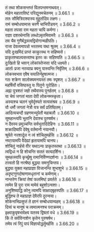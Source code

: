 

  
तं तथा शोकसन्तप्तं विलपन्तमनाथवत्।  
मोहेन महाताविष्टं परिद्यूनमचेतनम् ॥ 3.66.1 ॥   
ततः सौमित्रिराश्वास्य मुहूर्तादिव लक्ष्णः।  
रामं सम्बोधयामास चरणै चाभिपीडयन् ॥ 3.66.2 ॥   
महता तपसा राम महता चापि कर्मणा।  
राज्ञा दशरथेनासि लब्धोऽमृतमिवामरैः ॥ 3.66.3 ॥   
तव चैव गुणैर्बद्धस्त्वद्वियोगान्महीपतिः।  
राजा देवत्वमापन्नो भरतस्य यथा श्रुतम् ॥ 3.66.4 ॥   
यदि दुःखमिदं प्राप्तं काकुत्स्थ न सहिष्यसे।  
प्राकृतश्चाल्पसत्त्वश्च इतरः कः सहिश्यति ॥ 3.66.5 ॥   
दुःखितो हि भवान् लोकांस्तेजसा यदि धक्ष्यते।  
आर्ताः प्रजा नरव्याघ्र क्वनु यास्यन्ति निर्वृतिम् ॥ 3.66.6 ॥   
लोकस्वभाव एवैष ययातिर्नहुषात्मजः।  
गतः शक्रेण सालोक्यमनयस्तं तमः स्पृशत् ॥ 3.66.7 ॥   
महर्षिर्यो वसिष्ठस्तु यः पितुर्नः पुरोहितः।  
अह्ना पुत्रशतं जज्ञे तथैवास्य पुनर्हतम् ॥ 3.66.8 ॥   
या चेयं जगतां माता देवी लोकनमस्कृता।  
अस्याश्च चलनं भूमेर्दृश्यते सत्यसंश्रव ॥ 3.66.9 ॥   
यौ धर्मौ जगतां नेत्रौ यत्र सर्वं प्रतिष्ठितम्।  
आदित्यचन्दौ ग्रहणमभ्युपेतौ महाबलौ ॥ 3.66.10 ॥   
सुमहान्त्यपि भूतानि देवाश्च पुरुषर्षभ।  
न दैवस्य प्रमुञ्चन्ति सर्वभूतादिदेहिनः ॥ 3.66.11 ॥   
शक्रादिष्वपि देवेषु वर्तमानौ नयानयौ।  
श्रूयेते नरशार्दूल न त्वं शोचितुमर्हसि ॥ 3.66.12 ॥   
नष्टायामपि वैदेह्यां हृतायामपि चानघ।  
शोचितुं नार्हसे वीर यथाऽन्यः प्राकृतस्तथा ॥ 3.66.13 ॥   
त्वद्विधा न हि शोचन्ति सततं सत्यदर्शिनः।  
सुमहत्स्वपि कृच्छ्रेषु रामानिर्विण्णदर्शनाः ॥ 3.66.14 ॥   
तत्त्वतो हि नरश्रेष्ठ बुद्ध्या समनुचिन्तय।  
बुद्ध्या युक्ता महाप्राज्ञा विजानन्ति शुभाशुभे ॥ 3.66.15 ॥   
अदृष्टगुणदोषाणामधृतानां च कर्मणाम्।  
नान्तरेण क्रियां तेषां फलमिष्टं प्रवर्तते ॥ 3.66.16 ॥   
त्वमेव हि पुरा राम मामेवं बहुशोऽन्वशाः।  
अनुशिष्याद्धि कोनु त्वामपि साक्षाद्बृहस्पतिः ॥ 3.66.17 ॥   
बुद्धिश्च ते महाप्राज्ञ देवैरपि दुरन्वया।  
शोकेनाभिप्रसुप्तं ते ज्ञानं सम्बोधयाम्यहम् ॥ 3.66.18 ॥   
दिव्यं च मानुषं च त्वमात्मनश्च पराक्रमम्।  
इक्ष्वाकुवृषभावेक्ष्य यतस्व द्विषतां वधे ॥ 3.66.19 ॥   
किं ते सर्वविनाशेन कृतेन पुरुषर्षभ।  
तमेव त्वं रिपुं पापं विज्ञायोद्धर्तुमर्हसि ॥ 3.66.20 ॥   
